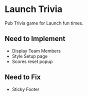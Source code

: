 # Launch Trivia

Pub Trivia game for Launch fun times.

## Need to Implement
* Display Team Members
* Style Setup page
* Scores reset popup

## Need to Fix
* Sticky Footer
